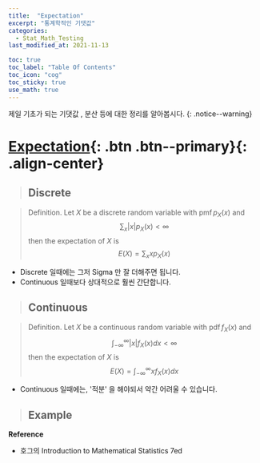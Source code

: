 ```yaml
---
title:  "Expectation"
excerpt: "통계학적인 기댓값"
categories:
  - Stat_Math_Testing
last_modified_at: 2021-11-13

toc: true
toc_label: "Table Of Contents"
toc_icon: "cog"
toc_sticky: true
use_math: true
---
```


 제일 기초가 되는 기댓값 , 분산 등에 대한 정리를 알아봅시다. 
{: .notice--warning}

# [Expectation](#link){: .btn .btn--primary}{: .align-center}

> ## Discrete 

> Definition. Let $X$ be a discrete random variable with $\operatorname{pmf} p_{X}(x)$ and
> $$
> \sum_{x}|x| p_{X}(x)<\infty
> $$
> then the expectation of $X$ is
> $$
> E(X)=\sum_{x} x p_{X}(x)
> $$

- Discrete 일때에는 그저 Sigma 만 잘 더해주면 됩니다. 
- Continuous 일때보다 상대적으로 훨씬 간단합니다.

> ## Continuous

> Definition. Let $X$ be a continuous random variable with $\operatorname{pdf} f_{X}(x)$ and
> $$
> \int_{-\infty}^{\infty}|x| f_{X}(x) d x<\infty
> $$
> then the expectation of $X$ is
> $$
> E(X)=\int_{-\infty}^{\infty} x f_{X}(x) d x
> $$

- Continuous 일때에는, '적분' 을 해야되서 약간 어려울 수 있습니다.

> ## Example



**Reference**

- 호그의 Introduction to Mathematical Statistics 7ed

